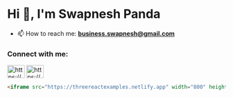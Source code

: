 # Hi 👋, I'm Swapnesh Panda
- 📫 How to reach me: **business.swapnesh@gmail.com**


### Connect with me:
<p align="left">
<a target="_blank" href="https://www.linkedin.com/in/swapnesh-panda-164b79303/" target="_blank"><img align="center" src="https://raw.githubusercontent.com/rahuldkjain/github-profile-readme-generator/master/src/images/icons/Social/linked-in-alt.svg" alt="https://www.linkedin.com/in/swapnesh-panda-164b79303" height="30" width="40" /></a>
<a target="_blank" href="https://www.instagram.com/swapnesh.io/" target="_blank"><img align="center" src="https://raw.githubusercontent.com/rahuldkjain/github-profile-readme-generator/master/src/images/icons/Social/instagram.svg" alt="https://www.instagram.com/swapnesh.io/" height="30" width="40" /></a>
</p>

```html
<iframe src="https://threereactexamples.netlify.app" width="800" height="600" frameborder="0"></iframe>
